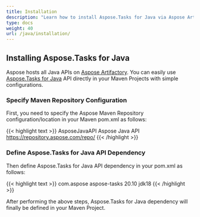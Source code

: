 ```yaml
---
title: Installation
description: "Learn how to install Aspose.Tasks for Java via Aspose Artifactory."
type: docs
weight: 40
url: /java/installation/
---
```


## **Installing Aspose.Tasks for Java**
Aspose hosts all Java APIs on [Aspose Artifactory](https://repository.aspose.com/webapp/#/home). You can easily use [Aspose.Tasks for Java](https://repository.aspose.com/webapp/#/artifacts/browse/tree/General/repo/com/aspose/aspose-tasks) API directly in your Maven Projects with simple configurations.

### **Specify Maven Repository Configuration**
First, you need to specify the Aspose Maven Repository configuration/location in your Maven pom.xml as follows:

{{< highlight text >}}
<repositories>
   <repository>
       <id>AsposeJavaAPI</id>
       <name>Aspose Java API</name>
       <url>https://repository.aspose.com/repo/</url>
   </repository>
</repositories>
{{< /highlight >}}

### **Define Aspose.Tasks for Java API Dependency**
Then define Aspose.Tasks for Java API dependency in your pom.xml as follows:

{{< highlight text >}}
<dependency>
   <groupId>com.aspose</groupId>
   <artifactId>aspose-tasks</artifactId>
   <version>20.10</version>
   <classifier>jdk18</classifier>
</dependency>
{{< /highlight >}}

After performing the above steps, Aspose.Tasks for Java dependency will finally be defined in your Maven Project.
